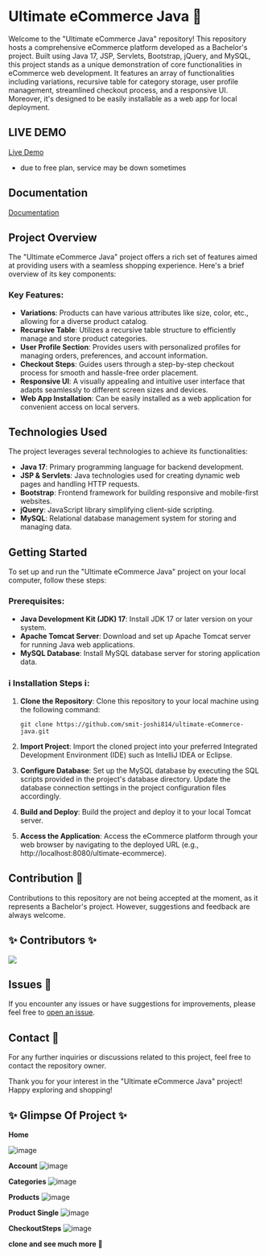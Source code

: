 # Ultimate eCommerce Java 🎉

Welcome to the "Ultimate eCommerce Java" repository! This repository hosts a comprehensive eCommerce platform developed as a Bachelor's project. Built using Java 17, JSP, Servlets, Bootstrap, jQuery, and MySQL, this project stands as a unique demonstration of core functionalities in eCommerce web development. It features an array of functionalities including variations, recursive table for category storage, user profile management, streamlined checkout process, and a responsive UI. Moreover, it's designed to be easily installable as a web app for local deployment.

## LIVE DEMO
[Live Demo](https://my-ecommerce-964f.onrender.com)
- due to free plan, service may be down sometimes

## Documentation
[Documentation](https://drive.google.com/drive/folders/1CJZuhHHBzJp2DT9aPlmzTsyEgv83I1zX)

## Project Overview
The "Ultimate eCommerce Java" project offers a rich set of features aimed at providing users with a seamless shopping experience. Here's a brief overview of its key components:

### Key Features:
- **Variations**: Products can have various attributes like size, color, etc., allowing for a diverse product catalog.
- **Recursive Table**: Utilizes a recursive table structure to efficiently manage and store product categories.
- **User Profile Section**: Provides users with personalized profiles for managing orders, preferences, and account information.
- **Checkout Steps**: Guides users through a step-by-step checkout process for smooth and hassle-free order placement.
- **Responsive UI**: A visually appealing and intuitive user interface that adapts seamlessly to different screen sizes and devices.
- **Web App Installation**: Can be easily installed as a web application for convenient access on local servers.

## Technologies Used
The project leverages several technologies to achieve its functionalities:

- **Java 17**: Primary programming language for backend development.
- **JSP & Servlets**: Java technologies used for creating dynamic web pages and handling HTTP requests.
- **Bootstrap**: Frontend framework for building responsive and mobile-first websites.
- **jQuery**: JavaScript library simplifying client-side scripting.
- **MySQL**: Relational database management system for storing and managing data.

## Getting Started
To set up and run the "Ultimate eCommerce Java" project on your local computer, follow these steps:

### Prerequisites:
- **Java Development Kit (JDK) 17**: Install JDK 17 or later version on your system.
- **Apache Tomcat Server**: Download and set up Apache Tomcat server for running Java web applications.
- **MySQL Database**: Install MySQL database server for storing application data.

### ℹ️ Installation Steps ℹ️:
1. **Clone the Repository**: Clone this repository to your local machine using the following command:
   ```
   git clone https://github.com/smit-joshi814/ultimate-eCommerce-java.git
   ```

2. **Import Project**: Import the cloned project into your preferred Integrated Development Environment (IDE) such as IntelliJ IDEA or Eclipse.

3. **Configure Database**: Set up the MySQL database by executing the SQL scripts provided in the project's database directory. Update the database connection settings in the project configuration files accordingly.

4. **Build and Deploy**: Build the project and deploy it to your local Tomcat server.

5. **Access the Application**: Access the eCommerce platform through your web browser by navigating to the deployed URL (e.g., http://localhost:8080/ultimate-ecommerce).

## Contribution 💫
Contributions to this repository are not being accepted at the moment, as it represents a Bachelor's project. However, suggestions and feedback are always welcome.

## ✨ Contributors ✨
<a href="https://github.com/smit-joshi814/ultimate-eCommerce-java/graphs/contributors">
  <img src="https://contrib.rocks/image?repo=smit-joshi814/ultimate-eCommerce-java&max=5" />
</a>

## Issues 📌
If you encounter any issues or have suggestions for improvements, please feel free to [open an issue](https://github.com/smit-joshi814/ultimate-eCommerce-java/issues).

## Contact 📨
For any further inquiries or discussions related to this project, feel free to contact the repository owner.

Thank you for your interest in the "Ultimate eCommerce Java" project! Happy exploring and shopping!

## ✨ Glimpse Of Project ✨

**Home**

![image](https://github.com/smit-joshi814/Ultimate-Project-On-ECommerce-With-Java/assets/45530965/c681b85c-a2e8-45c6-ace3-ec3821025980)

**Account**
![image](https://github.com/smit-joshi814/Ultimate-Project-On-ECommerce-With-Java/assets/45530965/846c1344-4c14-4bea-8313-3b2b96e556e9)

**Categories**
![image](https://github.com/smit-joshi814/Ultimate-Project-On-ECommerce-With-Java/assets/45530965/8e70d21c-f3c7-46a1-b875-0cd7ab9287f4)

**Products**
![image](https://github.com/smit-joshi814/Ultimate-Project-On-ECommerce-With-Java/assets/45530965/e3273dfb-dfc5-4de7-b367-c217d2efdedf)

**Product Single**
![image](https://github.com/smit-joshi814/Ultimate-Project-On-ECommerce-With-Java/assets/45530965/34d3c214-d407-43f9-bca5-680e5e688ab2)

**CheckoutSteps**
![image](https://github.com/smit-joshi814/Ultimate-Project-On-ECommerce-With-Java/assets/45530965/9ddbe0be-0b14-4408-ab6e-5cddcb0eaeca)

**clone and see much more 🎉**
